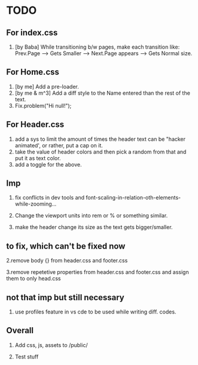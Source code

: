 # TODO

## For index.css<!-- * For index.css -->

1. [by Baba] While transitioning b/w pages, make each transition like:
        Prev.Page --> Gets Smaller --> Next.Page appears --> Gets Normal size.  

## For Home.css<!-- * For Home.css -->

1. [by me] Add a pre-loader.
2. [by me & m^3] Add a diff style to the Name entered than the rest of the text.
3. Fix.problem("Hi null!");

## For Header.css<!-- * For Header.css + .js -->

1. add a sys to limit the amount of times the header text can be "hacker animated', or rather, put a cap on it.
2. take the value of header colors and then pick a random from that and put it as text color.
3. add a toggle for the above.

## Imp<!-- ! Imp -->

1. fix conflicts in dev tools and font-scaling-in-relation-oth-elements-while-zooming...

2. Change the viewport units into rem or % or something similar.

3. make the header change its size as the text gets bigger/smaller.

## to fix, which can't be fixed now<!-- ! to fix, which can't be fixed now -->

<!-- 1.in header.css
* {
        font-family: url(/assets/Arial_Rounded_MT_Bold.ttf);
} -->

2.remove body {} from header.css and footer.css

3.remove repetetive properties from header.css and footer.css and assign them to only head.css

## not that imp but still necessary<!-- ? not that imp but still necessary -->

1. use profiles feature in vs cde to be used while writing diff. codes.

## Overall

1. Add css, js, assets to /public/

2. Test stuff
